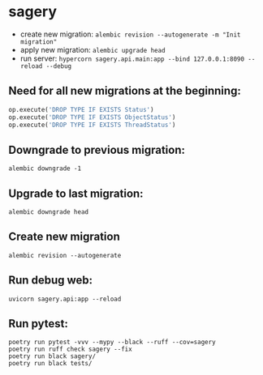 # sagery
- create new migration: ```alembic revision --autogenerate -m "Init migration"```
- apply new migration: ```alembic upgrade head```
- run server: ```hypercorn sagery.api.main:app --bind 127.0.0.1:8090 --reload --debug```

## Need for all new migrations at the beginning:
```python
op.execute('DROP TYPE IF EXISTS Status')
op.execute('DROP TYPE IF EXISTS ObjectStatus')
op.execute('DROP TYPE IF EXISTS ThreadStatus')
```

## Downgrade to previous migration:
```shell
alembic downgrade -1
```

## Upgrade to last migration:
```shell
alembic downgrade head
```

## Create new migration
```shell
alembic revision --autogenerate
```


## Run debug web:
```shell
uvicorn sagery.api:app --reload
```

## Run pytest:
```shell
poetry run pytest -vvv --mypy --black --ruff --cov=sagery
poetry run ruff check sagery --fix
poetry run black sagery/
poetry run black tests/
```
